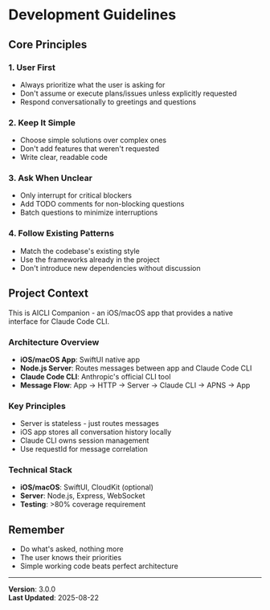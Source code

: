 # Development Guidelines

## Core Principles

### 1. User First
- Always prioritize what the user is asking for
- Don't assume or execute plans/issues unless explicitly requested
- Respond conversationally to greetings and questions

### 2. Keep It Simple
- Choose simple solutions over complex ones
- Don't add features that weren't requested
- Write clear, readable code

### 3. Ask When Unclear
- Only interrupt for critical blockers
- Add TODO comments for non-blocking questions
- Batch questions to minimize interruptions

### 4. Follow Existing Patterns
- Match the codebase's existing style
- Use the frameworks already in the project
- Don't introduce new dependencies without discussion

## Project Context
This is AICLI Companion - an iOS/macOS app that provides a native interface for Claude Code CLI.

### Architecture Overview
- **iOS/macOS App**: SwiftUI native app
- **Node.js Server**: Routes messages between app and Claude Code CLI
- **Claude Code CLI**: Anthropic's official CLI tool
- **Message Flow**: App → HTTP → Server → Claude CLI → APNS → App

### Key Principles
- Server is stateless - just routes messages
- iOS app stores all conversation history locally
- Claude CLI owns session management
- Use requestId for message correlation

### Technical Stack
- **iOS/macOS**: SwiftUI, CloudKit (optional)
- **Server**: Node.js, Express, WebSocket
- **Testing**: >80% coverage requirement

## Remember
- Do what's asked, nothing more
- The user knows their priorities
- Simple working code beats perfect architecture

---
**Version**: 3.0.0  
**Last Updated**: 2025-08-22